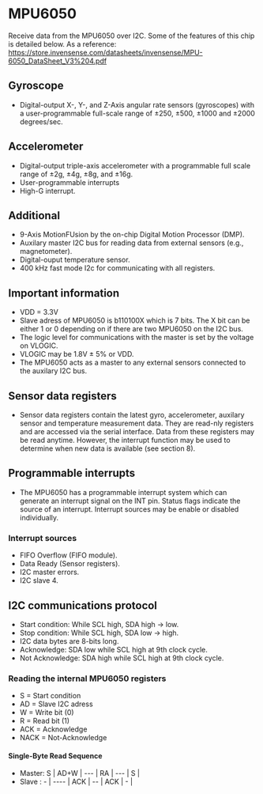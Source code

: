 # MPU6050
Receive data from the MPU6050 over I2C. Some of the features of this chip is detailed below. As a reference: https://store.invensense.com/datasheets/invensense/MPU-6050_DataSheet_V3%204.pdf

## Gyroscope
 * Digital-output X-, Y-, and Z-Axis angular rate sensors (gyroscopes) with a user-programmable full-scale range of ±250, ±500, ±1000 and ±2000 degrees/sec.

## Accelerometer
  * Digital-output triple-axis accelerometer with a programmable full scale range of ±2g, ±4g, ±8g, and ±16g.
  * User-programmable interrupts
  * High-G interrupt.

## Additional
  * 9-Axis MotionFUsion by the on-chip Digital Motion Processor (DMP).
  * Auxilary master I2C bus for reading data from external sensors (e.g., magnetometer).
  * Digital-ouput temperature sensor.
  * 400 kHz fast mode I2c for communicating with all registers.

## Important information
  - VDD = 3.3V
  - Slave adress of MPU6050 is b110100X which is 7 bits. The X bit can be either 1 or 0 depending on if there are two MPU6050 on the I2C bus.
  - The logic level for communications with the master is set by the voltage on VLOGIC.
  - VLOGIC may be 1.8V ± 5% or VDD.
  - The MPU6050 acts as a master to any external sensors connected to the auxilary I2C bus.

## Sensor data registers
  - Sensor data registers contain the latest gyro, accelerometer, auxilary sensor and temperature measurement data. They are read-nly registers and are accessed via the serial interface. Data from these registers may be read anytime. However, the interrupt function may be used to determine when new data is available (see section 8).

 ## Programmable interrupts
  - The MPU6050 has a programmable interrupt system which can generate an interrupt signal on the INT pin. Status flags indicate the source of an interrupt. Interrupt sources may be enable or disabled individually.
  ### Interrupt sources
  - FIFO Overflow (FIFO module).
  - Data Ready (Sensor registers).
  - I2C master errors.
  - I2C slave 4.
 
 ## I2C communications protocol
  - Start condition: While SCL high, SDA high -> low.
  - Stop condition: While SCL high, SDA low -> high.
  - I2C data bytes are 8-bits long.
  - Acknowledge: SDA low while SCL high at 9th clock cycle.
  - Not Acknowledge: SDA high while SCL high at 9th clock cycle.
  
  ### Reading the internal MPU6050 registers
   - S = Start condition
   - AD = Slave I2C adress
   - W = Write bit (0)
   - R = Read bit (1)
   - ACK = Acknowledge
   - NACK = Not-Acknowledge
   #### Single-Byte Read Sequence
   - Master: S | AD+W | --- | RA | --- | S |
   - Slave : - | ---- | ACK | -- | ACK | - |
